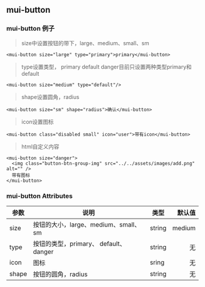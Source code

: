 ## mui-button

### mui-button 例子

> size中设置按钮的带下，large、medium、small、sm
```
<mui-button size="large" type="primary">primary</mui-button>
```

> type设置类型， primary default danger目前只设置两种类型primary和default
```
<mui-button size="medium" type="default"/>
```

> shape设置圆角，radius
```
<mui-button size="sm" shape="radius">确认</mui-button>
```
> icon设置图标
```
<mui-button class="disabled small" icon="user">带有icon</mui-button>
```

> html自定义内容
```
<mui-button size="danger">
  <img class="button-btn-group-img" src="../../assets/images/add.png" alt="" />
  带有图标
</mui-button>
```
### mui-button Attributes
| 参数 | 说明 | 类型 | 默认值 |
| - | - | - | -:
| size | 按钮的大小，large、medium、small、sm | string | medium |
| type | 按钮的类型，primary、 default、danger | string | 无 |
| icon | 图标 | sring | 无 |
| shape | 按钮的圆角，radius | string | 无 |
